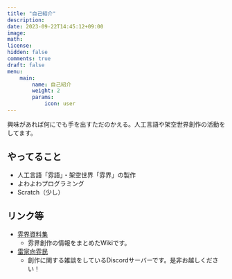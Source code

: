 ```yaml
---
title: "自己紹介"
description: 
date: 2023-09-22T14:45:12+09:00
image: 
math: 
license: 
hidden: false
comments: true
draft: false
menu: 
    main:
        name: 自己紹介
        weight: 2
        params:
            icon: user
---
```


興味があれば何にでも手を出すただのかえる。人工言語や架空世界創作の活動をしてます。

## やってること

- 人工言語「雰語」・架空世界「雰界」の製作
- よわよわプログラミング
- Scratch（少し）

## リンク等

- [雰界資料集](https://phunworld.miraheze.org)
    - 雰界創作の情報をまとめたWikiです。
- [雷家向雰民](https://discord.gg/tHhA4bBYap)
    - 創作に関する雑談をしているDiscordサーバーです。是非お越しください！